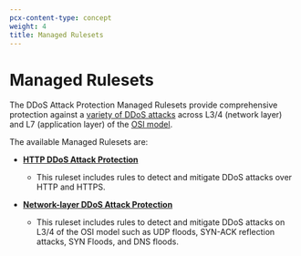 ```yaml
---
pcx-content-type: concept
weight: 4
title: Managed Rulesets
---
```


# Managed Rulesets

The DDoS Attack Protection Managed Rulesets provide comprehensive protection against a [variety of DDoS attacks](/ddos-protection/about/attack-coverage/) across L3/4 (network layer) and L7 (application layer) of the [OSI model](https://www.cloudflare.com/learning/ddos/glossary/open-systems-interconnection-model-osi/).

The available Managed Rulesets are:

<Definitions>

*   **[HTTP DDoS Attack Protection](/ddos-protection/managed-rulesets/http/)**

    *   This ruleset includes rules to detect and mitigate DDoS attacks over HTTP and HTTPS.

*   **[Network-layer DDoS Attack Protection](/ddos-protection/managed-rulesets/network/)**

    *   This ruleset includes rules to detect and mitigate DDoS attacks on L3/4 of the OSI model such as UDP floods, SYN-ACK reflection attacks, SYN Floods, and DNS floods.

</Definitions>
